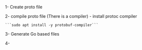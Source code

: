 1- Create proto file

2- compile proto file (There is a compiler)
    - install protoc compiler 
    
    ```sudo apt install -y protobuf-compiler```

3- Generate Go based files

4- 